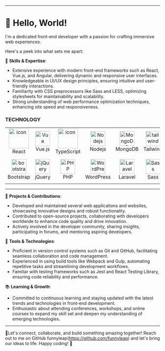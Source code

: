 
---




# 👋 Hello, World!
 I'm a dedicated front-end developer with a passion for crafting immersive web experiences.

 Here's a peek into what sets me apart:

🚀 **Skills & Expertise**:
- Extensive experience with modern front-end frameworks such as React, Vue.js, and Angular, delivering dynamic and responsive user interfaces.
- Knowledgeable in UI/UX design principles, ensuring intuitive and user-friendly interactions.
- Familiarity with CSS preprocessors like Sass and LESS, optimizing stylesheets for maintainability and scalability.
- Strong understanding of web performance optimization techniques, enhancing site speed and responsiveness.

### TECHNOLOGY

<table align="center">
  <tr>
    <td align="center" width="96">
        <img src="https://techstack-generator.vercel.app/react-icon.svg" alt="icon" width="65" height="65" />
      <br>React
    </td>
    <td align="center" width="96">
        <img src="https://skillicons.dev/icons?i=vue" width="48" height="48" alt="Vue" />
      <br>Vue.js
    </td>
    <td align="center" width="96">
        <img src="https://techstack-generator.vercel.app/ts-icon.svg" alt="icon" width="65" height="65" />
      <br>TypeScript
    </td>
       <td align="center" width="96">
        <img src="https://skillicons.dev/icons?i=nodejs" width="48" height="48" alt="Nodejs" />
      <br>Nodejs
      </td>
   <td align="center" width="96">
        <img src="https://skillicons.dev/icons?i=mongodb" width="48" height="48" alt="MongoDB" />
      <br>MongoDB
    </td>
       <td align="center" width="96">
        <img src="https://skillicons.dev/icons?i=tailwind" width="48" height="48" alt="tailwind" />
      <br>Tailwind
    </td>
    <td align="center" width="96">
      <a href="#macropower-tech">
        <img src="https://techstack-generator.vercel.app/python-icon.svg" alt="icon" width="65" height="65" />
      </a>
      <br>Python
    </td>
    <td align="center" width="96">
        <img src="https://techstack-generator.vercel.app/django-icon.svg" alt="icon" width="65" height="65" />
      <br>Django
  </td>
  </tr>
  <tr>
    <td align="center"  width="96">
        <img src="https://skillicons.dev/icons?i=bootstrap" width="48" height="48" alt="bootstrap" />
      <br>Bootstrap
    </td>
    <td align="center" width="96">
        <img src="https://skillicons.dev/icons?i=jquery" width="48" height="48" alt="jQuery" />
      <br>jQuery
    </td>
      </td>
    <td align="center" width="96">
        <img src="https://skillicons.dev/icons?i=php" width="48" height="48" alt="PHP" />
      <br>PHP
    </td>
    <td align="center" width="96">
        <img src="https://skillicons.dev/icons?i=wordpress" width="48" height="48" alt="WordPress" />
      <br>WordPress
    </td>        
      <td align="center"  width="96">
        <img src="https://skillicons.dev/icons?i=laravel" width="48" height="48" alt="Laravel" />
      <br>Laravel
    </td>
              <td align="center" width="96">
        <img src="https://skillicons.dev/icons?i=sass" width="48" height="48" alt="Sass" />
      <br>Sass
              </td>   
     <td align="center" width="96">
        <img src="https://techstack-generator.vercel.app/mysql-icon.svg" alt="icon" width="65" height="65" />
      <br>MySQL
    </td>
     <td align="center" width="96"> 
        <img src="https://user-images.githubusercontent.com/25181517/192108372-f71d70ac-7ae6-4c0d-8395-51d8870c2ef0.png" width="48" height="48" alt="Git" />
      <br>Git
    </td>
</table>

---
💼 **Projects & Contributions**:
- Developed and maintained several web applications and websites, showcasing innovative designs and robust functionality.
- Contributed to open-source projects, collaborating with developers worldwide to enhance code quality and drive innovation.
- Actively involved in the developer community, sharing insights, participating in forums, and mentoring aspiring developers.

🔧 **Tools & Technologies**:
- Proficient in version control systems such as Git and GitHub, facilitating seamless collaboration and code management.
- Experienced in using build tools like Webpack and Gulp, automating repetitive tasks and streamlining development workflows.
- Familiar with testing frameworks such as Jest and React Testing Library, ensuring code reliability and performance.

📚 **Learning & Growth**:
- Committed to continuous learning and staying updated with the latest trends and technologies in front-end development.
- Enthusiastic about attending conferences, workshops, and online courses to expand my skill set and deepen my understanding of emerging technologies.



---

 🌟Let's connect, collaborate, and build something amazing together! Reach out to me on GitHub funnyleap(https://github.com/funnyleap) and let's bring our ideas to life. Happy coding! 🎉


